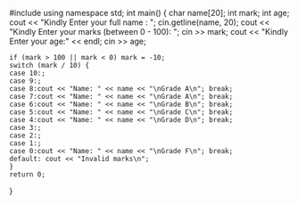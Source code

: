#include <iostream>
using namespace std;
int main()
{
    char name[20];
    int mark;
    int age;
    cout << "Kindly Enter  your full name : ";
    cin.getline(name, 20);
    cout << "Kindly Enter your  marks (between 0 - 100): ";
    cin >> mark;
    cout << "Kindly Enter your age:" << endl;
    cin >> age;


    if (mark > 100 || mark < 0) mark = -10;
    switch (mark / 10) {
    case 10:;
    case 9:;
    case 8:cout << "Name: " << name << "\nGrade A\n"; break;
    case 7:cout << "Name: " << name << "\nGrade A\n"; break;
    case 6:cout << "Name: " << name << "\nGrade B\n"; break;
    case 5:cout << "Name: " << name << "\nGrade C\n"; break;
    case 4:cout << "Name: " << name << "\nGrade D\n"; break;
    case 3:;
    case 2:;
    case 1:;
    case 0:cout << "Name: " << name << "\nGrade F\n"; break;
    default: cout << "Invalid marks\n";
    }
    return 0;
}


